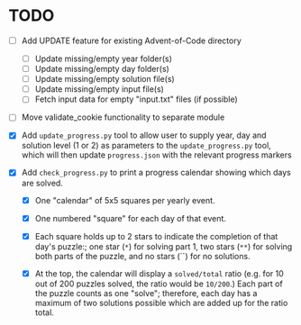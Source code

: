# TODO

- [ ] Add UPDATE feature for existing Advent-of-Code directory
  - [ ] Update missing/empty year folder(s)
  - [ ] Update missing/empty day folder(s)
  - [ ] Update missing/empty solution file(s)
  - [ ] Update missing/empty input file(s)
  - [ ] Fetch input data for empty "input.txt" files (if possible)

- [ ] Move validate_cookie functionality to separate module

- [x] Add `update_progress.py` tool to allow user to
   supply year, day and solution level (1 or 2) as parameters
   to the `update_progress.py` tool, which will then update
   `progress.json` with the relevant progress markers

- [x] Add `check_progress.py` to print a progress calendar
   showing which days are solved.
  - [x] One "calendar" of 5x5 squares per yearly event.
  - [x] One numbered "square" for each day of that event.
  - [x] Each square holds up to 2 stars to indicate the
   completion of that day's puzzle:; one star (`*`) for
   solving part 1, two stars (`**`) for solving both parts of
   the puzzle, and no stars (``) for no solutions.
  - [x] At the top, the calendar will display a `solved/total`
   ratio (e.g. for 10 out of 200 puzzles solved, the ratio
   would be `10/200`.) Each part of the puzzle counts as one
   "solve"; therefore, each day has a maximum of two
   solutions possible which are added up for the ratio total.

